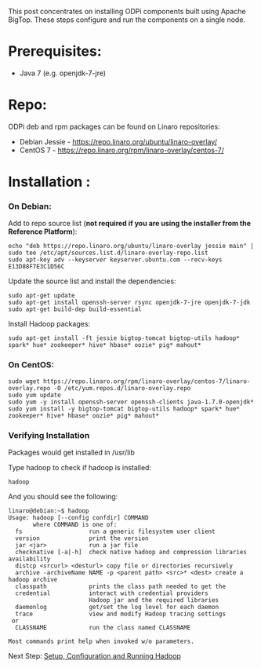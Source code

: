 This post concentrates on installing ODPi components built using Apache BigTop. These steps configure and run the components on a single node.

# Prerequisites:

* Java 7 (e.g. openjdk-7-jre)

# Repo:

ODPi deb and rpm packages can be found on Linaro repositories:

* Debian Jessie - https://repo.linaro.org/ubuntu/linaro-overlay/
* CentOS 7 - https://repo.linaro.org/rpm/linaro-overlay/centos-7/


# Installation :

### On Debian:

Add to repo source list (**not required if you are using the installer from the Reference Platform**):

```shell
echo "deb https://repo.linaro.org/ubuntu/linaro-overlay jessie main" | sudo tee /etc/apt/sources.list.d/linaro-overlay-repo.list
sudo apt-key adv --keyserver keyserver.ubuntu.com --recv-keys E13D88F7E3C1D56C
```

Update the source list and install the dependencies:

```shell
sudo apt-get update
sudo apt-get install openssh-server rsync openjdk-7-jre openjdk-7-jdk
sudo apt-get build-dep build-essential
```

Install Hadoop packages:

```shell 
sudo apt-get install -ft jessie bigtop-tomcat bigtop-utils hadoop* spark* hue* zookeeper* hive* hbase* oozie* pig* mahout*
```

### On CentOS:

```shell
sudo wget https://repo.linaro.org/rpm/linaro-overlay/centos-7/linaro-overlay.repo -O /etc/yum.repos.d/linaro-overlay.repo
sudo yum update
sudo yum -y install openssh-server openssh-clients java-1.7.0-openjdk*
sudo yum install -y bigtop-tomcat bigtop-utils hadoop* spark* hue* zookeeper* hive* hbase* oozie* pig* mahout*
```

### Verifying Installation 

Packages would get installed in /usr/lib 

Type hadoop to check if hadoop is installed:

```shell
hadoop
```

And you should see the following:

```shell
linaro@debian:~$ hadoop
Usage: hadoop [--config confdir] COMMAND
       where COMMAND is one of:
  fs                   run a generic filesystem user client
  version              print the version
  jar <jar>            run a jar file
  checknative [-a|-h]  check native hadoop and compression libraries availability
  distcp <srcurl> <desturl> copy file or directories recursively
  archive -archiveName NAME -p <parent path> <src>* <dest> create a hadoop archive
  classpath            prints the class path needed to get the
  credential           interact with credential providers
                       Hadoop jar and the required libraries
  daemonlog            get/set the log level for each daemon
  trace                view and modify Hadoop tracing settings
 or
  CLASSNAME            run the class named CLASSNAME
```
     
    Most commands print help when invoked w/o parameters.

Next Step: [Setup, Configuration and Running Hadoop](ODPi-BigTop-Hadoop-Config-Run.md) 
